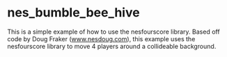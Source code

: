# nes_bumble_bee_hive

This is a simple example of how to use the nesfourscore library. Based off code by Doug Fraker (www.nesdoug.com), this example uses the nesfourscore library to move 4 players around a collideable background.

